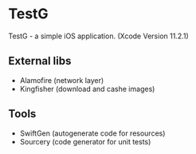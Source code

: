 # TestG
TestG - a simple iOS application. (Xcode Version 11.2.1)

## External libs
- Alamofire (network layer)
- Kingfisher (download and cashe images)

## Tools
- SwiftGen (autogenerate code for resources)
- Sourcery (code generator for unit tests)
